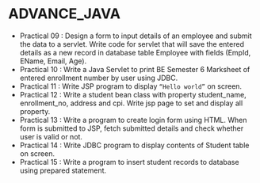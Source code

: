 # ADVANCE_JAVA


* Practical 09 : Design a form to input details of an employee and submit the data to a servlet. Write code for servlet that will save the entered details as a new record in database table Employee with fields (EmpId, EName, Email, Age).
* Practical 10 :  Write a Java Servlet to print BE Semester 6 Marksheet of entered enrollment number by user using JDBC.
* Practical 11 : Write JSP program to display `“Hello world”` on screen.
* Practical 12 : Write a student bean class with property student_name, enrollment_no, address and cpi. Write jsp page to set and display all property.
* Practical 13 : Write a program to create login form using HTML. When form is submitted to JSP, fetch submitted details and check whether user is valid or not.
* Practical 14 : Write JDBC program to display contents of Student table on screen. 
* Practical 15 : Write a program to insert student records to database using prepared statement.
